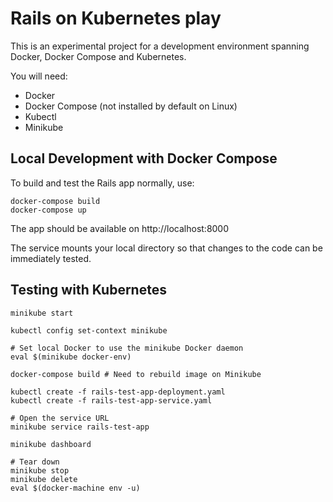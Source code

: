 # Rails on Kubernetes play

This is an experimental project for a development environment spanning Docker, Docker Compose and Kubernetes.

You will need:

* Docker
* Docker Compose (not installed by default on Linux)
* Kubectl
* Minikube


## Local Development with Docker Compose

To build and test the Rails app normally, use:

    docker-compose build
    docker-compose up

The app should be available on http://localhost:8000

The service mounts your local directory so that changes to the code can be immediately tested.

## Testing with Kubernetes

    minikube start

    kubectl config set-context minikube

    # Set local Docker to use the minikube Docker daemon
    eval $(minikube docker-env)

    docker-compose build # Need to rebuild image on Minikube

    kubectl create -f rails-test-app-deployment.yaml
    kubectl create -f rails-test-app-service.yaml

    # Open the service URL
    minikube service rails-test-app

    minikube dashboard

    # Tear down
    minikube stop
    minikube delete
    eval $(docker-machine env -u)
